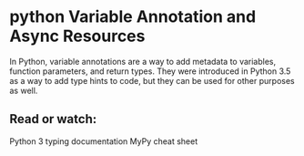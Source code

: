 # python Variable Annotation and Async Resources
In Python, variable annotations are a way to add metadata to variables, function parameters, and return types. They were introduced in Python 3.5 as a way to add type hints to code, but they can be used for other purposes as well.

## Read or watch:

Python 3 typing documentation
MyPy cheat sheet
